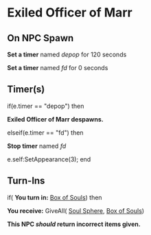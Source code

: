 # Exiled Officer of Marr
## On NPC Spawn

**Set a timer** named *depop* for 120 seconds

**Set a timer** named *fd* for 0 seconds

## Timer(s)

if(e.timer == "depop") then


**Exiled Officer of Marr despawns.**

elseif(e.timer == "fd") then


**Stop timer** named *fd*


e.self:SetAppearance(3); 
end

## Turn-Ins





if( **You turn in:** [Box of Souls](/item/29281)) then


 **You receive:** GiveAll( [Soul Sphere](/item/29294), [Box of Souls](/item/29281)) 

**This NPC *should* return incorrect items given.**
